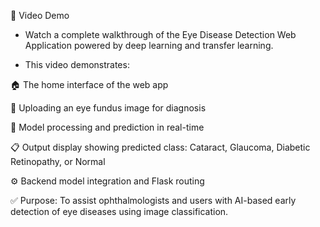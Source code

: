 🎥 Video Demo

- Watch a complete walkthrough of the Eye Disease Detection Web Application powered by deep learning and transfer learning.

- This video demonstrates:

🏠 The home interface of the web app

📁 Uploading an eye fundus image for diagnosis

🧠 Model processing and prediction in real-time

📋 Output display showing predicted class: Cataract, Glaucoma, Diabetic Retinopathy, or Normal

⚙️ Backend model integration and Flask routing

✅ Purpose: To assist ophthalmologists and users with AI-based early detection of eye diseases using image classification.

